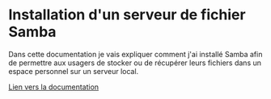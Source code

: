 # Installation d'un serveur de fichier Samba

Dans cette documentation je vais expliquer comment j'ai installé Samba afin de permettre aux usagers de stocker ou de récupérer leurs fichiers dans un espace personnel sur un serveur local.

[Lien vers la documentation](https://raw.githubusercontent.com/1Tyron140/doc/main/docs/sio/samba/installation_samba.pdf)
